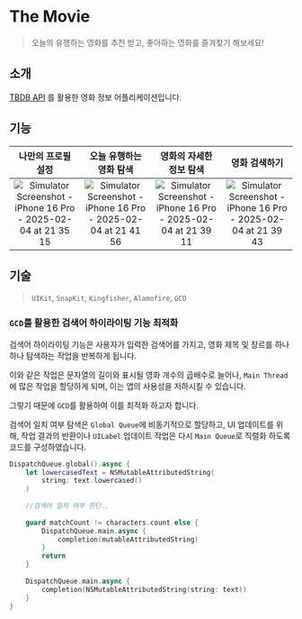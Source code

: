 # The Movie
> 오늘의 유행하는 영화를 추천 받고, 좋아하는 영화를 즐겨찾기 해보세요!

## 소개
[TBDB API](https://developer.themoviedb.org/docs/getting-started) 를 활용한 영화 정보 어플리케이션입니다.

## 기능

나만의 프로필 설정 | 오늘 유행하는 영화 탐색 | 영화의 자세한 정보 탐색 | 영화 검색하기
|:----------:|:----------:|:----------:|:----------:|
![Simulator Screenshot - iPhone 16 Pro - 2025-02-04 at 21 35 15](https://github.com/user-attachments/assets/cda805d5-a470-48ea-a627-6901692cf8d3) | ![Simulator Screenshot - iPhone 16 Pro - 2025-02-04 at 21 41 56](https://github.com/user-attachments/assets/80280447-2b7d-4ced-bd92-bdb41c3ab7dd) | ![Simulator Screenshot - iPhone 16 Pro - 2025-02-04 at 21 39 11](https://github.com/user-attachments/assets/4cba7f71-deec-442a-aecf-435b411fbd5c) | ![Simulator Screenshot - iPhone 16 Pro - 2025-02-04 at 21 39 43](https://github.com/user-attachments/assets/db53cc3a-ab16-4b6a-9aa9-fb0050bb8f50)

## 기술
> `UIKit`, `SnapKit`, `Kingfisher`, `Alamofire`, `GCD`

### `GCD`를 활용한 검색어 하이라이팅 기능 최적화
검색어 하이라이팅 기능은 사용자가 입력한 검색어를 가지고, 영화 제목 및 장르를 하나하나 탐색하는 작업을 반복하게 됩니다.

이와 같은 작업은 문자열의 길이와 표시될 영화 개수의 곱배수로 늘어나, `Main Thread`에 많은 작업을 할당하게 되며, 이는 앱의 사용성을 저하시킬 수 있습니다.

그렇기 때문에 `GCD`를 활용하여 이를 최적화 하고자 합니다.

검색어 일치 여부 탐색은 `Global Queue`에 비동기적으로 할당하고, UI 업데이트를 위해, 작업 결과의 반환이나 `UILabel` 업데이트 작업은 다시 `Main Queue`로 직렬화 하도록 코드를 구성하였습니다.
```Swift
DispatchQueue.global().async {
	let lowercasedText = NSMutableAttributedString(
		string: text.lowercased()
	)
	
	//검색어 일치 여부 판단..
	
	guard matchCount != characters.count else {
		DispatchQueue.main.async {
			completion(mutableAttributedString)
		}
		return
	}
	
	DispatchQueue.main.async {
		completion(NSMutableAttributedString(string: text))
	}
}
```
